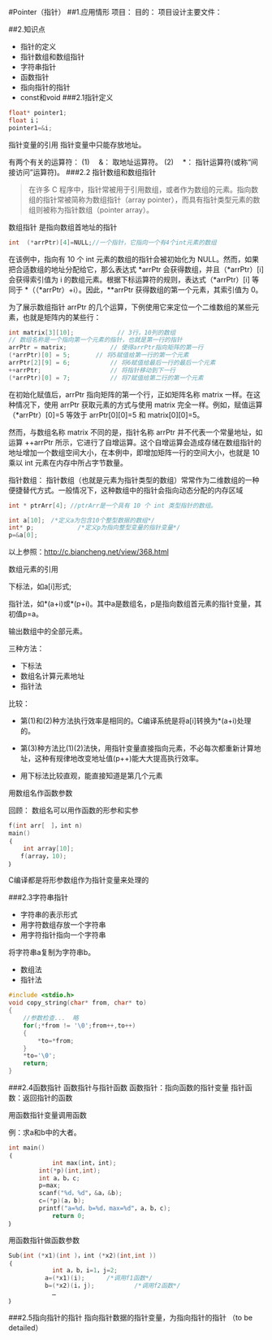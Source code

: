 #Pointer（指针）
##1.应用情形
项目：
目的：
项目设计主要文件：

##2.知识点
- 指针的定义
- 指针数组和数组指针
- 字符串指针
- 函数指针
- 指向指针的指针
- const和void
###2.1指针定义
```C
float* pointer1;
float i；
pointer1=&i;
```
指针变量的引用
	指针变量中只能存放地址。

有两个有关的运算符：
(1) 　&： 取地址运算符。
(2) 　*： 指针运算符(或称“间接访问”运算符)。
###2.2 指针数组和数组指针
> 在许多 C 程序中，指针常被用于引用数组，或者作为数组的元素。指向数组的指针常被简称为数组指针（array pointer），而具有指针类型元素的数组则被称为指针数组（pointer array）。

数组指针
是指向数组首地址的指针
```C
int  (*arrPtr)[4]=NULL;//一个指针，它指向一个有4个int元素的数组
```
在该例中，指向有 10 个 int 元素的数组的指针会被初始化为 NULL。然而，如果把合适数组的地址分配给它，那么表达式 *arrPtr 会获得数组，并且（*arrPtr）[i] 会获得索引值为 i 的数组元素。根据下标运算符的规则，表达式（*arrPtr）[i] 等同于 *（（*arrPtr）+i）。因此，**arrPtr 获得数组的第一个元素，其索引值为 0。

为了展示数组指针 arrPtr 的几个运算，下例使用它来定位一个二维数组的某些元素，也就是矩阵内的某些行：
```C
int matrix[3][10];            // 3行，10列的数组
// 数组名称是一个指向第一个元素的指针，也就是第一行的指针
arrPtr = matrix;            // 使得arrPtr指向矩阵的第一行
(*arrPtr)[0] = 5;       // 将5赋值给第一行的第一个元素
arrPtr[2][9] = 6;           // 将6赋值给最后一行的最后一个元素
++arrPtr;                   // 将指针移动到下一行
(*arrPtr)[0] = 7;           // 将7赋值给第二行的第一个元素
```
在初始化赋值后，arrPtr 指向矩阵的第一个行，正如矩阵名称 matrix 一样。在这种情况下，使用 arrPtr 获取元素的方式与使用 matrix 完全一样。例如，赋值运算（*arrPtr）[0]=5 等效于 arrPtr[0][0]=5 和 matrix[0][0]=5。

然而，与数组名称 matrix 不同的是，指针名称 arrPtr 并不代表一个常量地址，如运算 ++arrPtr 所示，它进行了自增运算。这个自增运算会造成存储在数组指针的地址增加一个数组空间大小，在本例中，即增加矩阵一行的空间大小，也就是 10 乘以 int 元素在内存中所占字节数量。


指针数组：
	指针数组（也就是元素为指针类型的数组）常常作为二维数组的一种便捷替代方式。一般情况下，这种数组中的指针会指向动态分配的内存区域
```C
int * ptrArr[4]; //ptrArr是一个具有 10 个 int 类型指针的数组。
```
```C
int a[10];　/*定义a为包含10个整型数据的数组*/
int* p;            /*定义p为指向整型变量的指针变量*/
p=&a[0];
```

以上参照：http://c.biancheng.net/view/368.html


数组元素的引用

下标法，如a[i]形式;

指针法，如*(a+i)或*(p+i)。其中a是数组名，p是指向数组首元素的指针变量，其初值p=a。

输出数组中的全部元素。

三种方法：
- 下标法
- 数组名计算元素地址
- 指针法

比较：
- 第(1)和(2)种方法执行效率是相同的。C编译系统是将a[i]转换为*(a+i)处理的。

- 第(3)种方法比(1)(2)法快，用指针变量直接指向元素，不必每次都重新计算地址，这种有规律地改变地址值(p++)能大大提高执行效率。

- 用下标法比较直观，能直接知道是第几个元素

用数组名作函数参数

回顾：
	数组名可以用作函数的形参和实参
```C
f(int arr[　]，int n)
main()
｛
	int array[10]; 　 
　　f(array，10);           
｝
```
C编译都是将形参数组作为指针变量来处理的

###2.3字符串指针

- 字符串的表示形式
- 用字符数组存放一个字符串
- 用字符指针指向一个字符串

将字符串a复制为字符串b。
- 数组法
- 指针法

```C
#include <stdio.h>
void copy_string(char* from, char* to)
{
	//参数检查...  略
	for(;*from != '\0';from++,to++)
	{
		*to=*from;
	}
	*to='\0';
	return;
}

```
###2.4函数指针
函数指针与指针函数
函数指针：指向函数的指针变量
指针函数：返回指针的函数

用函数指针变量调用函数

例：求a和b中的大者。
```C
int main()
｛
			int max(int，int);
　　     int(*p)(int,int);
　　     int a，b，c;
　　     p=max;
　　     scanf("%d，%d"，&a，&b);
　     　c=(*p)(a，b);
　　     printf("a=%d，b=%d，max=%d"，a，b，c);
			return 0;
｝
```


用函数指针做函数参数
```C
Sub(int (*x1)(int )，int (*x2)(int,int ))
｛
			int a，b，i=1，j=2;
     　　　a=(*x1)(i);      /*调用f1函数*/
     　　　b=(*x2)(i，j);           /*调用f2函数*/
			…
｝
```

###2.5指向指针的指针
指向指针数据的指针变量，为指向指针的指针
（to be detailed）


